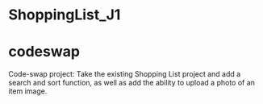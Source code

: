 # ShoppingList_J1
# codeswap

Code-swap project: Take the existing Shopping List project and add a search and sort function, as well as add the ability to upload a photo of an item image. 
